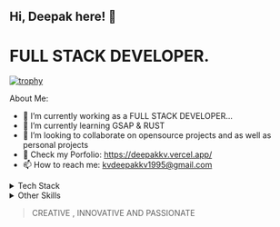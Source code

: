 ## Hi, Deepak here! 👋


# FULL STACK DEVELOPER.

[![trophy](https://github-profile-trophy.vercel.app/?username=deepuvkrish&theme=darkhub)](https://github.com/ryo-ma/github-profile-trophy)

About Me:

- 🔭 I’m currently working as a FULL STACK DEVELOPER...
- 🌱 I’m currently learning GSAP & RUST
- 👯 I’m looking to collaborate on opensource projects and as well as personal projects
- 💬 Check my Porfolio: https://deepakkv.vercel.app/
- 📫 How to reach me: kvdeepakkv1995@gmail.com


<details>
<summary>Tech Stack</summary>
  
<picture>
  <img alt="nextjs" src="https://img.icons8.com/?size=50&id=gwR0hbBi5JeZ&format=png&color=FFFFFF">
</picture>
<picture>
  <img alt="reactjs" src="https://img.icons8.com/?size=50&id=123603&format=png&color=000000">
</picture>
<picture>
  <img alt="nextjs" src="https://img.icons8.com/?size=50&id=bqGAqsgNQpmx&format=png&color=000000">
</picture>
<picture>
  <img alt="express" src="https://img.icons8.com/?size=50&id=WNoJgbzDr3i2&format=png&color=000000">
</picture>
<picture>
  <img alt="typescript" src="https://img.icons8.com/?size=50&id=wpZmKzk11AzJ&format=png&color=000000">
</picture>
<picture>
  <img alt="nextjs" src="https://img.icons8.com/?size=50&id=108784&format=png&color=000000">
</picture>
<picture>
  <img alt="nextjs" src="https://img.icons8.com/?size=50&id=lXPUSRCongH1&format=png&color=000000">
</picture>
<picture>
  <img alt="nextjs" src="https://img.icons8.com/?size=50&id=qV-JzWYl9dzP&format=png&color=000000">
</picture>
<picture>
  <img alt="nextjs" src="https://img.icons8.com/?size=50&id=13679&format=png&color=000000">
</picture>
<picture>
  <img alt="php" src="https://img.icons8.com/?size=50&id=YrKoPXb4jv9l&format=png&color=000000">
</picture>
<picture>
  <img alt="nextjs" src="https://img.icons8.com/?size=50&id=20909&format=png&color=000000">
</picture>
<picture>
  <img alt="nextjs" src="https://img.icons8.com/?size=50&id=7gdY5qNXaKC0&format=png&color=000000">
</picture>
<picture>
  <img alt="nextjs" src="https://img.icons8.com/?size=50&id=4PiNHtUJVbLs&format=png&color=000000">
</picture>
<picture>
  <img alt="nextjs" src="https://img.icons8.com/?size=50&id=40670&format=png&color=000000">
</picture>
<picture>
  <img alt="nextjs" src="https://img.icons8.com/?size=50&id=40669&format=png&color=000000">
</picture>
<picture>
  <img alt="mongoDB" src="https://img.icons8.com/?size=50&id=bosfpvRzNOG8&format=png&color=000000">
</picture>

<picture>
  <img alt="mysql" src="https://img.icons8.com/?size=50&id=UFXRpPFebwa2&format=png&color=000000">
</picture>
<picture>
  <img alt="postgre" src="https://img.icons8.com/?size=50&id=38561&format=png&color=000000">
</picture>
<picture>
  <img alt="rust" src="https://img.icons8.com/?size=50&id=AeV543ttZrcT&format=png&color=000000">
</picture>

<picture>
  <img alt="figma" src="https://img.icons8.com/?size=50&id=zfHRZ6i1Wg0U&format=png&color=000000">
</picture>
<picture>
  <img alt="gitlabs" src="https://img.icons8.com/?size=50&id=epZz7YMDqqwA&format=png&color=000000">
</picture>
<picture>
  <img alt="postman" src="https://img.icons8.com/?size=50&id=QEQQKirln6Tf&format=png&color=000000">
</picture>





</details>

<details>
<summary>Other Skills</summary>

| Slno |     Skills    |
|-----:|---------------|
|     1|    Excel      |
|     2|   Adobe PS    |
|     3|    Canva      |
</details>







> CREATIVE , INNOVATIVE AND PASSIONATE




